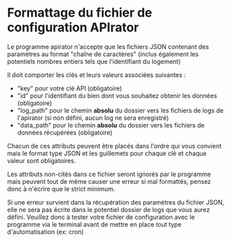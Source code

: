# Formattage du fichier de configuration APIrator
Le programme apirator n'accepte que les fichiers JSON contenant des paramètres au format "chaîne de caractères" (inclus également les potentiels nombres entiers tels que l'identifiant du logement)

Il doit comporter les clés et leurs valeurs associées suivantes :
- "key" pour votre clé API (obligatoire)
- "id" pour l'identifiant du bien dont vous souhaitez obtenir les données (obligatoire)
- "log_path" pour le chemin **absolu** du dossier vers les fichiers de logs de l'apirator (si non défini, aucun log ne sera enregistré)
- "data_path" pour le chemin **absolu** du dossier vers les fichiers de données récupérées (obligatoire)

Chacun de ces attributs peuvent être placés dans l'ordre qui vous convient mais le format type JSON et les guillemets pour chaque clé et chaque valeur sont obligatoires.

Les attributs non-cités dans ce fichier seront ignorés par le programme mais peuvent tout de même causer une erreur si mal formattés, pensez donc à n'écrire que le strict minimum.

Si une erreur survient dans la récupération des paramètres du fichier JSON, elle ne sera pas écrite dans le potentiel dossier de logs que vous aurez défini. Veuillez donc à tester votre fichier de configuration avec le programme via le terminal avant de mettre en place tout type d'automatisation (ex: cron)